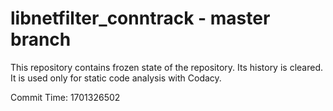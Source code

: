 # libnetfilter_conntrack - master branch

This repository contains frozen state of the repository.
Its history is cleared. It is used only for static code
analysis with Codacy.

Commit Time: 1701326502